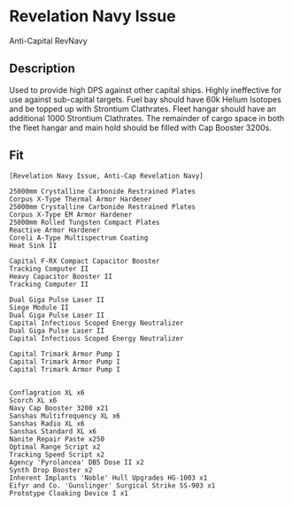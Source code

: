 # Revelation Navy Issue

Anti-Capital RevNavy

## Description

Used to provide high DPS against other capital ships.  Highly ineffective for use against sub-capital targets.  Fuel bay should have 60k Helium Isotopes and be topped up with Strontium Clathrates. Fleet hangar should have an additional 1000 Strontium Clathrates.  The remainder of cargo space in both the fleet hangar and main hold should be filled with Cap Booster 3200s.

## Fit
```
[Revelation Navy Issue, Anti-Cap Revelation Navy]

25000mm Crystalline Carbonide Restrained Plates
Corpus X-Type Thermal Armor Hardener
25000mm Crystalline Carbonide Restrained Plates
Corpus X-Type EM Armor Hardener
25000mm Rolled Tungsten Compact Plates
Reactive Armor Hardener
Coreli A-Type Multispectrum Coating
Heat Sink II

Capital F-RX Compact Capacitor Booster
Tracking Computer II
Heavy Capacitor Booster II
Tracking Computer II

Dual Giga Pulse Laser II
Siege Module II
Dual Giga Pulse Laser II
Capital Infectious Scoped Energy Neutralizer
Dual Giga Pulse Laser II
Capital Infectious Scoped Energy Neutralizer

Capital Trimark Armor Pump I
Capital Trimark Armor Pump I
Capital Trimark Armor Pump I


Conflagration XL x6
Scorch XL x6
Navy Cap Booster 3200 x21
Sanshas Multifrequency XL x6
Sanshas Radio XL x6
Sanshas Standard XL x6
Nanite Repair Paste x250
Optimal Range Script x2
Tracking Speed Script x2
Agency 'Pyrolancea' DB5 Dose II x2
Synth Drop Booster x2
Inherent Implants 'Noble' Hull Upgrades HG-1003 x1
Eifyr and Co. 'Gunslinger' Surgical Strike SS-903 x1
Prototype Cloaking Device I x1
```
